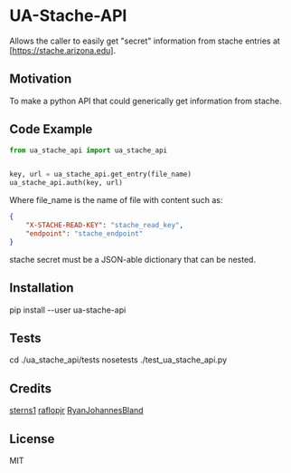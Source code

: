 # UA-Stache-API
Allows the caller to easily get "secret" information from stache entries at [https://stache.arizona.edu].

## Motivation
To make a python API that could generically get information from stache.

## Code Example
```python
from ua_stache_api import ua_stache_api


key, url = ua_stache_api.get_entry(file_name)
ua_stache_api.auth(key, url)
```
Where file_name is the name of file with content such as:
```JSON
{
    "X-STACHE-READ-KEY": "stache_read_key",
    "endpoint": "stache_endpoint"
}
```

stache secret must be a JSON-able dictionary that can be nested.

## Installation
pip install --user ua-stache-api

## Tests
cd ./ua_stache_api/tests
nosetests ./test_ua_stache_api.py

## Credits
[sterns1](https://github.com/sterns1)
[raflopjr](https://github.com/raflopjr)
[RyanJohannesBland](https://github.com/RyanJohannesBland)

## License
MIT
